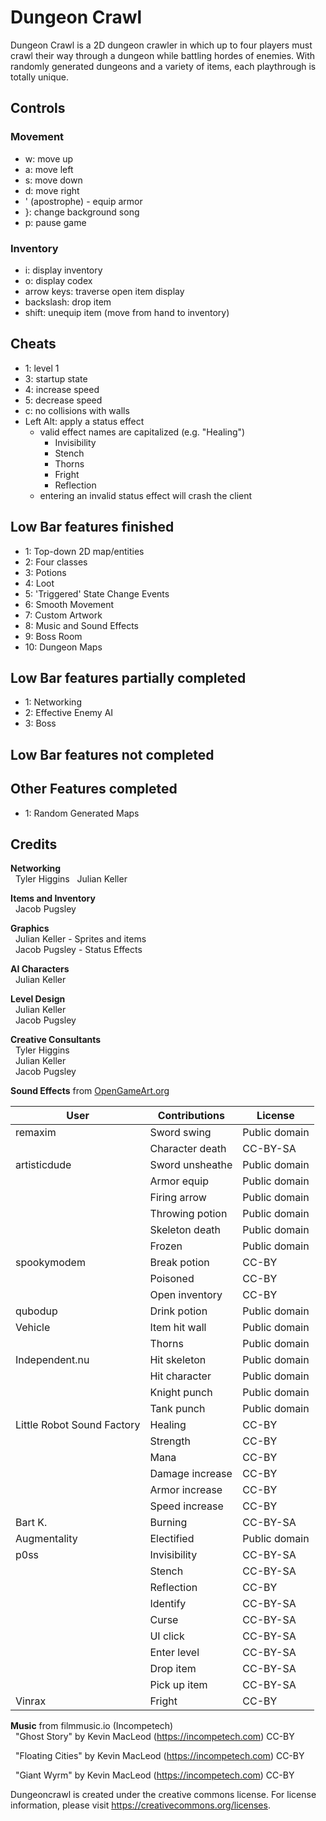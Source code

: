 # Dungeon Crawl

Dungeon Crawl is a 2D dungeon crawler in which up to four players must crawl their way through a dungeon while battling hordes of enemies. With randomly generated dungeons and a variety of items, each playthrough is totally unique.

## Controls
### Movement
- w: move up
- a: move left
- s: move down
- d: move right
- ' (apostrophe) - equip armor
- }: change background song
- p: pause game

### Inventory
- i: display inventory
- o: display codex
- arrow keys: traverse open item display
- backslash: drop item
- shift: unequip item (move from hand to inventory)



## Cheats
- 1: level 1
- 3: startup state
- 4: increase speed
- 5: decrease speed
- c: no collisions with walls
- Left Alt: apply a status effect
   - valid effect names are capitalized (e.g. "Healing")
        - Invisibility
        - Stench
        - Thorns
        - Fright
        - Reflection
   - entering an invalid status effect will crash the client

## Low Bar features finished
-  1: Top-down 2D map/entities
-  2: Four classes
-  3: Potions
-  4: Loot
-  5: 'Triggered' State Change Events
-  6: Smooth Movement
-  7: Custom Artwork
-  8: Music and Sound Effects
-  9: Boss Room
- 10: Dungeon Maps

## Low Bar features partially completed
- 1: Networking
- 2: Effective Enemy AI
- 3: Boss

## Low Bar features not completed

## Other Features completed
- 1: Random Generated Maps

## Credits

<b>Networking</b><br>
&nbsp;&nbsp;Tyler Higgins
&nbsp;&nbsp;Julian Keller
	
<b>Items and Inventory</b><br>
&nbsp;&nbsp;Jacob Pugsley
	
<b>Graphics</b><br>
&nbsp;&nbsp;Julian Keller - Sprites and items<br>
&nbsp;&nbsp;Jacob Pugsley - Status Effects
	
<b>AI Characters</b><br>
&nbsp;&nbsp;Julian Keller
	
<b>Level Design</b><br>
&nbsp;&nbsp;Julian Keller<br>
&nbsp;&nbsp;Jacob Pugsley
	
<b>Creative Consultants</b><br>
&nbsp;&nbsp;Tyler Higgins<br>
&nbsp;&nbsp;Julian Keller<br>
&nbsp;&nbsp;Jacob Pugsley
	
<b>Sound Effects</b> from <a href="https://opengameart.org">OpenGameArt.org</a>

|User|Contributions|License|
|----|-------------|-------|
|remaxim|Sword swing|Public domain|
|       |Character death|CC-BY-SA|
|artisticdude|Sword unsheathe|Public domain|
|       |Armor equip|Public domain|
|       |Firing arrow|Public domain|
|       |Throwing potion|Public domain|
|       |Skeleton death|Public domain|
|       |Frozen|Public domain|
|spookymodem|Break potion|CC-BY|
 |		|Poisoned|CC-BY|
|       |Open inventory|CC-BY|
|qubodup|Drink potion|Public domain|
|Vehicle|Item hit wall|Public domain|
 |       |Thorns|Public domain|
|Independent.nu|Hit skeleton|Public domain|
|       |Hit character|Public domain|
|       |Knight punch|Public domain|
|       |Tank punch|Public domain|
|Little Robot Sound Factory|Healing|CC-BY|
|       |Strength|CC-BY|
|       |Mana|CC-BY|
|       |Damage increase|CC-BY|
|       |Armor increase|CC-BY|
|       |Speed increase|CC-BY|
|Bart K.|Burning|CC-BY-SA|
|Augmentality|Electified|Public domain|
|p0ss|Invisibility|CC-BY-SA|
|       |Stench|CC-BY-SA|
|       |Reflection|CC-BY
|       |Identify|CC-BY-SA|
|       |Curse|CC-BY-SA|
|       |UI click|CC-BY-SA|
|       |Enter level|CC-BY-SA|
|       |Drop item|CC-BY-SA|
|       |Pick up item|CC-BY-SA|
|Vinrax|Fright|CC-BY|
   
<b>Music</b> from filmmusic.io (Incompetech)<br>
&nbsp;&nbsp;"Ghost Story" by Kevin MacLeod (https://incompetech.com) CC-BY

&nbsp;&nbsp;"Floating Cities" by Kevin MacLeod (https://incompetech.com) CC-BY

&nbsp;&nbsp;"Giant Wyrm" by Kevin MacLeod (https://incompetech.com) CC-BY

Dungeoncrawl is created under the creative commons license.	
For license information, please visit https://creativecommons.org/licenses.
